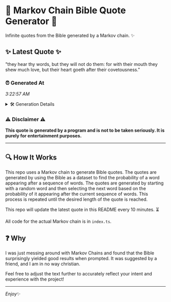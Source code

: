 # 📖 Markov Chain Bible Quote Generator 📖

Infinite quotes from the Bible generated by a Markov chain. ✨

## ✨ Latest Quote ✨
"they hear thy words, but they will not do them: for with their mouth they shew much love, but their heart goeth after their covetousness."

### ⏰ Generated At
*3:22:57 AM*

<details>
    <summary>🛠️ Generation Details</summary>
    <p>
        <strong>🌱 Seed:</strong> they<br>
        <strong>🔄 Iterations:</strong> 24<br>
        <strong>📜 Context History:</strong><br>[ they ]: hear<br>[ they, hear ]: thy<br>[ they, hear, thy ]: words,<br>[ they, hear, thy, words, ]: but<br>[ they, hear, thy, words,, but ]: they<br>[ they, hear, thy, words,, but, they ]: will<br>[ hear, thy, words,, but, they, will ]: not<br>[ thy, words,, but, they, will, not ]: do<br>[ words,, but, they, will, not, do ]: them:<br>[ but, they, will, not, do, them: ]: for<br>[ they, will, not, do, them:, for ]: with<br>[ will, not, do, them:, for, with ]: their<br>[ not, do, them:, for, with, their ]: mouth<br>[ do, them:, for, with, their, mouth ]: they<br>[ them:, for, with, their, mouth, they ]: shew<br>[ for, with, their, mouth, they, shew ]: much<br>[ with, their, mouth, they, shew, much ]: love,<br>[ their, mouth, they, shew, much, love, ]: but<br>[ mouth, they, shew, much, love,, but ]: their<br>[ they, shew, much, love,, but, their ]: heart<br>[ shew, much, love,, but, their, heart ]: goeth<br>[ much, love,, but, their, heart, goeth ]: after<br>[ love,, but, their, heart, goeth, after ]: their<br>[ but, their, heart, goeth, after, their ]: covetousness.<br>
    </p>
</details>

### ⚠️ Disclaimer ⚠️
**This quote is generated by a program and is not to be taken seriously. It is purely for entertainment purposes.**

---

## 🔍 How It Works

This repo uses a Markov chain to generate Bible quotes. The quotes are generated by using the Bible as a dataset to find the probability of a word appearing after a sequence of words. The quotes are generated by starting with a random word and then selecting the next word based on the probability of it appearing after the current sequence of words. This process is repeated until the desired length of the quote is reached.

This repo will update the latest quote in this README every 10 minutes. ⏳

All code for the actual Markov chain is in `index.ts`.

## ❓ Why

I was just messing around with Markov Chains and found that the Bible surprisingly yielded good results when prompted. 
It was suggested by a friend, and I am in no way christian.

Feel free to adjust the text further to accurately reflect your intent and experience with the project!

---

*Enjoy*✨
